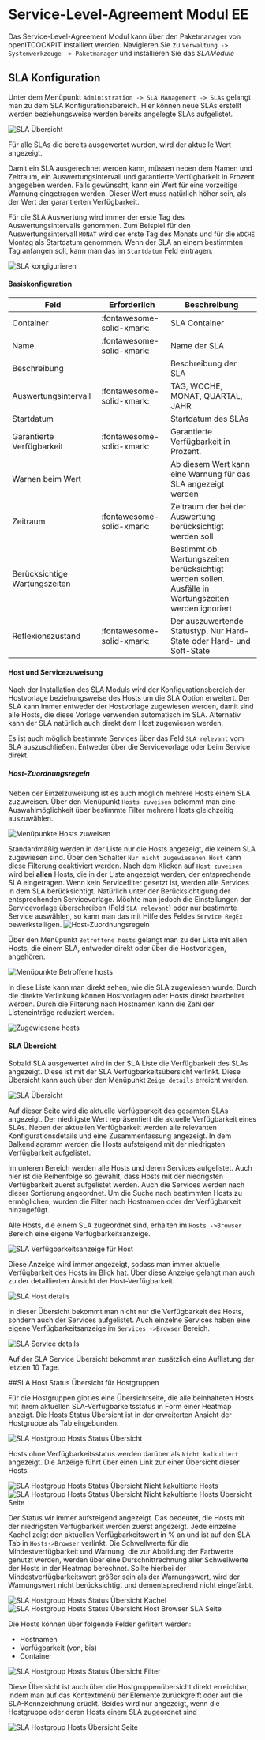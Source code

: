 # Service-Level-Agreement Modul <span class="badge badge-danger badge-outlined" title="Enterprise Edition">EE</span>

Das Service-Level-Agreement Modul kann über den Paketmanager von openITCOCKPIT installiert werden.
Navigieren Sie zu `Verwaltung -> Systemwerkzeuge -> Paketmanager` und installieren Sie das *SLAModule*

## SLA Konfiguration

Unter dem Menüpunkt `Administration -> SLA MAnagement -> SLAs` gelangt man zu dem SLA Konfigurationsbereich.
Hier können neue SLAs erstellt werden beziehungsweise werden bereits angelegte SLAs aufgelistet.

![SLA Übersicht](/images/sla/sla_list.png)

Für alle SLAs die bereits ausgewertet wurden, wird der aktuelle Wert angezeigt.

Damit ein SLA ausgerechnet werden kann, müssen neben dem Namen und Zeitraum, ein Auswertungsintervall und garantierte
Verfügbarkeit in Prozent angegeben werden. Falls gewünscht, kann ein Wert für eine vorzeitige Warnung eingetragen
werden.
Dieser Wert muss natürlich höher sein, als der Wert der garantierten Verfügbarkeit.

Für die SLA Auswertung wird immer der erste Tag des Auswertungsintervalls genommen. Zum Beispiel für den
Auswertungsintervall `MONAT` wird der erste Tag des Monats und für die `WOCHE` Montag als Startdatum genommen.
Wenn der SLA an einem bestimmten Tag anfangen soll, kann man das im `Startdatum` Feld eintragen.

![SLA kongigurieren](/images/sla/sla_configuration.png)

#### Basiskonfiguration

| Feld                          | Erforderlich              | Beschreibung                                                                                         |
|-------------------------------|---------------------------|------------------------------------------------------------------------------------------------------|
| Container                     | :fontawesome-solid-xmark: | SLA Container                                                                                        |
| Name                          | :fontawesome-solid-xmark: | Name der SLA                                                                                         |
| Beschreibung                  |                           | Beschreibung der SLA                                                                                 |
| Auswertungsintervall          | :fontawesome-solid-xmark: | TAG, WOCHE, MONAT, QUARTAL, JAHR                                                                     |
| Startdatum                    |                           | Startdatum des SLAs                                                                                  |
| Garantierte Verfügbarkeit     | :fontawesome-solid-xmark: | Garantierte Verfügbarkeit in Prozent.                                                                |
| Warnen beim Wert              |                           | Ab diesem Wert kann eine Warnung für das SLA angezeigt werden                                        |
| Zeitraum                      | :fontawesome-solid-xmark: | Zeitraum der bei der Auswertung berücksichtigt werden soll                                           |
| Berücksichtige Wartungszeiten |                           | Bestimmt ob Wartungszeiten berücksichtigt werden sollen. Ausfälle in Wartungszeiten werden ignoriert |
| Reflexionszustand             | :fontawesome-solid-xmark: | Der auszuwertende Statustyp. Nur Hard-State oder Hard- und Soft-State                                |

#### Host und Servicezuweisung

Nach der Installation des SLA Moduls wird der Konfigurationsbereich der Hostvorlage beziehungsweise des Hosts um die
SLA Option erweitert. Der SLA kann immer entweder der Hostvorlage zugewiesen werden, damit sind alle Hosts, die diese
Vorlage verwenden automatisch im SLA. Alternativ kann der SLA natürlich auch direkt dem Host zugewiesen werden.

Es ist auch möglich bestimmte Services über das Feld `SLA relevant` vom SLA auszuschließen. Entweder über die
Servicevorlage oder beim Service direkt.

##### Host-Zuordnungsregeln

Neben der Einzelzuweisung ist es auch möglich mehrere Hosts einem SLA zuzuweisen. Über den Menüpunkt `Hosts zuweisen`
bekommt man eine Auswahlmöglichkeit über bestimmte Filter mehrere Hosts gleichzeitig auszuwählen.

![Menüpunkte Hosts zuweisen](/images/sla/sla_assign_to_hosts.png)

Standardmäßig werden in der Liste nur die Hosts angezeigt, die keinem SLA zugewiesen sind. Über den
Schalter `Nur nicht zugewiesenen Host` kann
diese Filterung deaktiviert werden. Nach dem Klicken auf `Host zuweisen` wird bei **allen** Hosts, die in der Liste
angezeigt werden, der entsprechende SLA eingetragen. Wenn kein Servicefilter gesetzt ist, werden alle Services in dem
SLA berücksichtigt. Natürlich unter der Berücksichtigung der entsprechenden Servicevorlage. Möchte man jedoch die
Einstellungen der Servicevorlage überschreiben (Feld `SLA relevant`) oder nur bestimmte Service auswählen, so kann man
das mit Hilfe
des Feldes `Service RegEx` bewerkstelligen.
![Host-Zuordnungsregeln ](/images/sla/sla_assign_to_hosts_filter.png)

Über den Menüpunkt `Betroffene hosts` gelangt man zu der Liste mit allen Hosts, die einem SLA, entweder direkt oder
über die Hostvorlagen, angehören.

![Menüpunkte Betroffene hosts](/images/sla/sla_menu_affected_hosts.png)

In diese Liste kann man direkt sehen, wie die SLA zugewiesen wurde. Durch die direkte Verlinkung können Hostvorlagen
oder Hosts direkt bearbeitet werden. Durch die Filterung nach Hostnamen kann die Zahl der Listeneinträge reduziert
werden.

![Zugewiesene hosts](/images/sla/sla_affected_hosts.png)

#### SLA Übersicht

Sobald SLA ausgewertet wird in der SLA Liste die Verfügbarkeit des SLAs angezeigt. Diese ist mit der SLA
Verfügbarkeitsübersicht verlinkt. Diese Übersicht kann auch über den Menüpunkt `Zeige details` erreicht werden.

![SLA Übersicht](/images/sla/sla_view_details.png)

Auf dieser Seite wird die aktuelle Verfügbarkeit des gesamten SLAs angezeigt. Der niedrigste Wert repräsentiert
die aktuelle Verfügbarkeit eines SLAs. Neben der aktuellen Verfügbarkeit werden alle relevanten Konfigurationsdetails
und eine Zusammenfassung angezeigt. In dem Balkendiagramm werden die Hosts aufsteigend mit der niedrigsten Verfügbarkeit
aufgelistet.

Im unteren Bereich werden alle Hosts und deren Services aufgelistet. Auch hier ist die Reihenfolge so gewählt, dass
Hosts mit der niedrigsten Verfügbarkeit zuerst aufgelistet werden. Auch die Services werden nach dieser Sortierung
angeordnet. Um die Suche nach bestimmten Hosts zu ermöglichen, wurden die Filter nach Hostnamen oder der Verfügbarkeit
hinzugefügt.

Alle Hosts, die einem SLA zugeordnet sind, erhalten im `Hosts ->Browser` Bereich eine eigene Verfügbarkeitsanzeige.

![SLA Verfügbarkeitsanzeige für Host](/images/sla/sla_host_browser.png)

Diese Anzeige wird immer angezeigt, sodass man immer aktuelle Verfügbarkeit des Hosts im Blick hat. Über diese Anzeige
gelangt man auch zu der detaillierten Ansicht der Host-Verfügbarkeit.

![SLA Host details](/images/sla/sla_host_browser_details.png)

In dieser Übersicht bekommt man nicht nur die Verfügbarkeit des Hosts, sondern auch der Services aufgelistet. Auch
einzelne Services haben eine eigene Verfügbarkeitsanzeige im  `Services ->Browser` Bereich.

![SLA Service details](/images/sla/sla_service_browser_details.png)

Auf der SLA Service Übersicht bekommt man zusätzlich eine Auflistung der letzten 10 Tage.

##SLA Host Status Übersicht für Hostgruppen

Für die Hostgruppen gibt es eine Übersichtseite, die alle beinhalteten Hosts mit ihrem aktuellen SLA-Verfügbarkeitsstatus in Form einer Heatmap anzeigt. Die Hosts Status Übersicht ist in der erweiterten Ansicht der Hostgruppe als Tab eingebunden.   

![SLA Hostgroup Hosts Status Übersicht](/images/sla/sla_hostgroup_hosts_status_overview.png)

Hosts ohne Verfügbarkeitsstatus werden darüber als `Nicht kalkuliert` angezeigt. Die Anzeige führt über einen Link zur einer Übersicht dieser Hosts.

![SLA Hostgroup Hosts Status Übersicht Nicht kakultierte Hosts](/images/sla/sla_hostgroup_hosts_status_overview_not_calculated.png)
![SLA Hostgroup Hosts Status Übersicht Nicht kakultierte Hosts Übersicht Seite](/images/sla/sla_hostgroup_hosts_status_overview_not_calculated_hosts.png)

Der Status wir immer aufsteigend angezeigt. Das bedeutet, die Hosts mit der niedrigsten Verfügbarkeit werden zuerst angezeigt. Jede einzelne Kachel zeigt den aktuellen Verfügbarkeitswert in % an und ist auf den SLA Tab in `Hosts->Browser` verlinkt. Die Schwellwerte für die Mindestverfügbarkeit und Warnung, die zur Abbildung der Farbwerte genutzt werden, werden über eine Durschnittrechnung aller Schwellwerte der Hosts in der Heatmap berechnet. Sollte hierbei der Mindestverfügbarkeitswert größer sein als der Warnungswert, wird der Warnungswert nicht berücksichtigt und dementsprechend nicht eingefärbt. 

![SLA Hostgroup Hosts Status Übersicht Kachel](/images/sla/sla_hostgroup_hosts_status_overview_tile.png)
![SLA Hostgroup Hosts Status Übersicht Host Browser SLA Seite](/images/sla/sla_hostgroup_hosts_status_overview_host_browser.png)

Die Hosts können über folgende Felder gefiltert werden:

* Hostnamen
* Verfügbarkeit (von, bis)
* Container

![SLA Hostgroup Hosts Status Übersicht Filter](/images/sla/sla_hostgroup_hosts_status_overview_filter.png)

Diese Übersicht ist auch über die Hostgruppenübersicht direkt erreichbar, indem man auf das Kontextmenü der Elemente zurückgreift oder auf die SLA-Kennzeichnung drückt. Beides wird nur angezeigt, wenn die Hostgruppe oder deren Hosts einem SLA zugeordnet sind  

![SLA Hostgroup Hosts Übersicht Seite](/images/sla/sla_hostgroups_overview.png)
